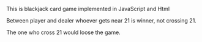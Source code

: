 This is blackjack card game implemented in JavaScript and Html

Between player and dealer 
whoever gets near 21 is winner, not crossing 21. 

The one who cross 21 would loose the game. 